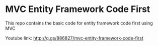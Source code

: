 # MVC Entity Framework Code First
This repo contains the basic code for entity framework code first using MVC

Youtube link: http://q.gs/886827/mvc-entity-framework-code-first
